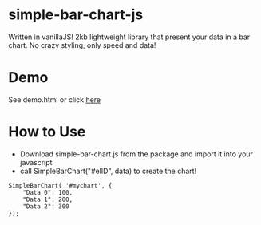 # simple-bar-chart-js

Written in vanillaJS! 2kb lightweight library that present your data in a bar chart. No crazy styling, only speed and data!


# Demo
See demo.html or click 
[here](http://www.wztechs.com/simple-bar-chart/demo.html)


# How to Use
* Download simple-bar-chart.js from the package and import it into your javascript
* call SimpleBarChart("#elID", data) to create the chart!
```
SimpleBarChart( '#mychart', {
    "Data 0": 100,
    "Data 1": 200,
    "Data 2": 300
});
```
